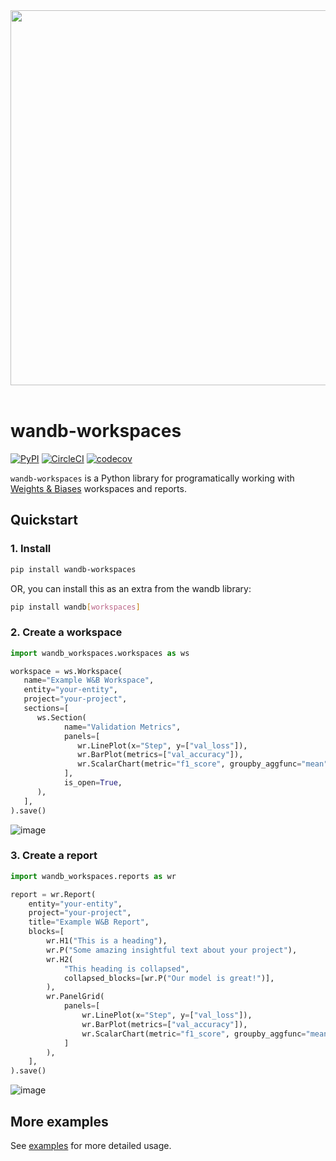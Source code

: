 <div align="center">
  <img src="https://i.imgur.com/RUtiVzH.png" width="600" /><br><br>
</div>

# wandb-workspaces

[![PyPI](https://img.shields.io/pypi/v/wandb-workspaces)](https://pypi.python.org/pypi/wandb-workspaces) [![CircleCI](https://img.shields.io/circleci/build/github/wandb/wandb-workspaces/main)](https://circleci.com/gh/wandb/wandb-workspaces) [![codecov](https://codecov.io/gh/wandb/wandb-workspaces/graph/badge.svg?token=XGL5D4023X)](https://codecov.io/gh/wandb/wandb-workspaces)

`wandb-workspaces` is a Python library for programatically working with [Weights & Biases](https://wandb.ai) workspaces and reports.

## Quickstart

### 1. Install

```bash
pip install wandb-workspaces
```

OR, you can install this as an extra from the wandb library:

```bash
pip install wandb[workspaces]
```

### 2. Create a workspace

```python
import wandb_workspaces.workspaces as ws

workspace = ws.Workspace(
   name="Example W&B Workspace",
   entity="your-entity",
   project="your-project",
   sections=[
      ws.Section(
            name="Validation Metrics",
            panels=[
               wr.LinePlot(x="Step", y=["val_loss"]),
               wr.BarPlot(metrics=["val_accuracy"]),
               wr.ScalarChart(metric="f1_score", groupby_aggfunc="mean"),
            ],
            is_open=True,
      ),
   ],
).save()
```

![image](https://github.com/wandb/wandb-workspaces/assets/15385696/796083f4-2aa6-432f-b585-c04abca9022f)

### 3. Create a report

```python
import wandb_workspaces.reports as wr

report = wr.Report(
    entity="your-entity",
    project="your-project",
    title="Example W&B Report",
    blocks=[
        wr.H1("This is a heading"),
        wr.P("Some amazing insightful text about your project"),
        wr.H2(
            "This heading is collapsed",
            collapsed_blocks=[wr.P("Our model is great!")],
        ),
        wr.PanelGrid(
            panels=[
                wr.LinePlot(x="Step", y=["val_loss"]),
                wr.BarPlot(metrics=["val_accuracy"]),
                wr.ScalarChart(metric="f1_score", groupby_aggfunc="mean"),
            ]
        ),
    ],
).save()
```

![image](https://github.com/wandb/wandb-workspaces/assets/15385696/25939b7c-1f2c-4df7-9936-692464e6e3fc)

## More examples

See [examples](https://github.com/wandb/wandb-workspaces/tree/main/examples) for more detailed usage.
